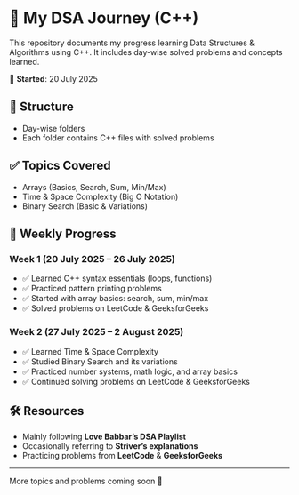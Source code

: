 # 🧠 My DSA Journey (C++)

This repository documents my progress learning Data Structures & Algorithms using C++. It includes day-wise solved problems and concepts learned.

📅 **Started**: 20 July 2025

## 📌 Structure
- Day-wise folders
- Each folder contains C++ files with solved problems

## ✅ Topics Covered
- Arrays (Basics, Search, Sum, Min/Max)
- Time & Space Complexity (Big O Notation)
- Binary Search (Basic & Variations)

## 📅 Weekly Progress

### Week 1 (20 July 2025 – 26 July 2025)
- ✅ Learned C++ syntax essentials (loops, functions)
- ✅ Practiced pattern printing problems
- ✅ Started with array basics: search, sum, min/max
- ✅ Solved problems on LeetCode & GeeksforGeeks

### Week 2 (27 July 2025 – 2 August 2025)
- ✅ Learned Time & Space Complexity
- ✅ Studied Binary Search and its variations
- ✅ Practiced number systems, math logic, and array basics
- ✅ Continued solving problems on LeetCode & GeeksforGeeks

## 🛠️ Resources
- Mainly following **Love Babbar’s DSA Playlist**
- Occasionally referring to **Striver’s explanations**
- Practicing problems from **LeetCode** & **GeeksforGeeks**

---

More topics and problems coming soon 🚀

